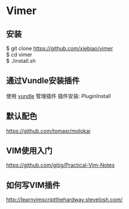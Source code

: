 Vimer
===========

  
## 安装

  $ git clone https://github.com/xiebiao/vimer  
  $ cd vimer  
  $ ./install.sh

## 通过Vundle安装插件

  使用 [vundle](https://github.com/gmarik/vundle) 管理插件 
  插件安装: PluginInstall

## 默认配色

  https://github.com/tomasr/molokai

## VIM使用入门

  https://github.com/gitig/Practical-Vim-Notes

## 如何写VIM插件

  http://learnvimscriptthehardway.stevelosh.com/

